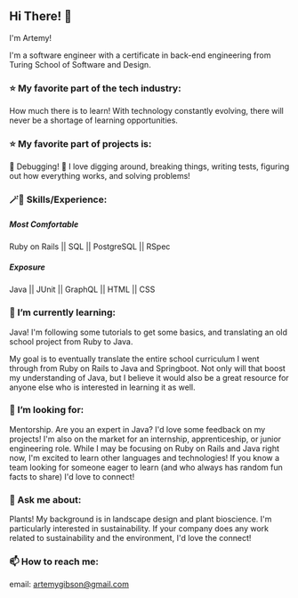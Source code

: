 ## Hi There! 👋
I'm Artemy!

I'm a software engineer with a certificate in back-end engineering from Turing School of Software and Design.

### ⭐️ My favorite part of the tech industry:
How much there is to learn! With technology constantly evolving, there will never be a shortage of learning opportunities.

### ⭐️ My favorite part of projects is:
🐞 Debugging! 🐛 I love digging around, breaking things, writing tests, figuring out how everything works, and solving problems!

### 🪄🎩 Skills/Experience:
##### Most Comfortable
Ruby on Rails || SQL || PostgreSQL || RSpec
##### Exposure
Java || JUnit || GraphQL || HTML || CSS
  
### 🌱 I’m currently learning:
Java! I'm following some tutorials to get some basics, and translating an old school project from Ruby to Java.

My goal is to eventually translate the entire school curriculum I went through from Ruby on Rails to Java and Springboot. Not only will that boost my understanding of Java, but I believe it would also be a great resource for anyone else who is interested in learning it as well.

### 🤔 I’m looking for:
Mentorship. Are you an expert in Java? I'd love some feedback on my projects!
I'm also on the market for an internship, apprenticeship, or junior engineering role. While I may be focusing on Ruby on Rails and Java right now, I'm excited to learn other languages and technologies! If you know a team looking for someone eager to learn (and who always has random fun facts to share) I'd love to connect!
  
### 💬 Ask me about:
Plants! My background is in landscape design and plant bioscience. I'm particularly interested in sustainability.
If your company does any work related to sustainability and the environment, I'd love the connect!
  
### 📫 How to reach me:
email: artemygibson@gmail.com
